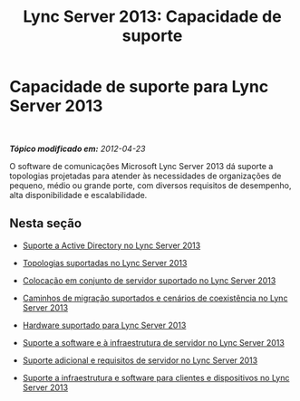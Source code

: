 ﻿---
title: 'Lync Server 2013: Capacidade de suporte '
TOCTitle: Capacidade de suporte
ms:assetid: 3af43205-09dc-465d-ad64-3621f5622d52
ms:mtpsurl: https://technet.microsoft.com/pt-br/library/Gg425877(v=OCS.15)
ms:contentKeyID: 49306443
ms.date: 05/19/2016
mtps_version: v=OCS.15
ms.translationtype: HT
---

# Capacidade de suporte para Lync Server 2013

 

_**Tópico modificado em:** 2012-04-23_

O software de comunicações Microsoft Lync Server 2013 dá suporte a topologias projetadas para atender às necessidades de organizações de pequeno, médio ou grande porte, com diversos requisitos de desempenho, alta disponibilidade e escalabilidade.

## Nesta seção

  - [Suporte a Active Directory no Lync Server 2013](lync-server-2013-active-directory-support.md)

  - [Topologias suportadas no Lync Server 2013](lync-server-2013-supported-topologies.md)

  - [Colocação em conjunto de servidor suportado no Lync Server 2013](lync-server-2013-supported-server-collocation.md)

  - [Caminhos de migração suportados e cenários de coexistência no Lync Server 2013](lync-server-2013-supported-migration-paths-and-coexistence-scenarios.md)

  - [Hardware suportado para Lync Server 2013](lync-server-2013-supported-hardware.md)

  - [Suporte a software e à infraestrutura de servidor no Lync Server 2013](lync-server-2013-server-software-and-infrastructure-support.md)

  - [Suporte adicional e requisitos de servidor no Lync Server 2013](lync-server-2013-additional-server-support-and-requirements.md)

  - [Suporte a infraestrutura e software para clientes e dispositivos no Lync Server 2013](lync-server-2013-client-and-device-software-and-infrastructure-support.md)

